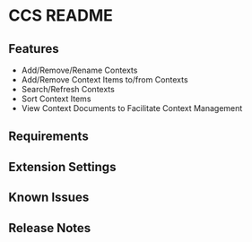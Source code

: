 # CCS README

## Features
- Add/Remove/Rename Contexts
- Add/Remove Context Items to/from Contexts
- Search/Refresh Contexts
- Sort Context Items
- View Context Documents to Facilitate Context Management

## Requirements

## Extension Settings

## Known Issues

## Release Notes

